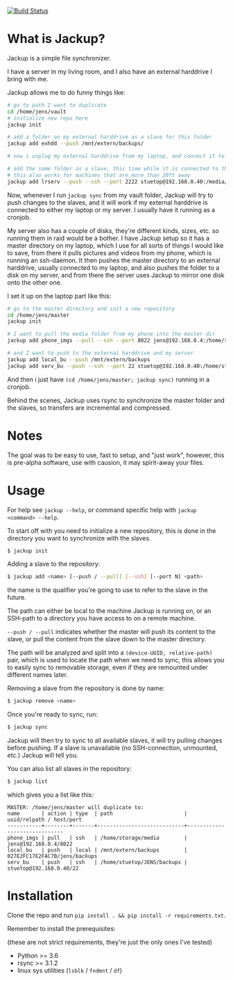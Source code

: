 [![Build Status](https://travis-ci.org/jensecj/jackup.svg?branch=master)](https://travis-ci.org/jensecj/jackup)

# What is Jackup?
Jackup is a simple file synchronizer.

I have a server in my living room, and I also have
an external harddrive I bring with me.

Jackup allows me to do funny things like:
```bash
# go to path I want to duplicate
cd /home/jens/vault
# initialize new repo here
jackup init

# add a folder on my external harddrive as a slave for this folder
jackup add exhdd --push /mnt/extern/backups/

# now i unplug my external harddrive from my laptop, and connect it to the server in my living room

# add the same folder as a slave, this time while it is connected to the server
# this also works for machines that are more than 20ft away
jackup add lrserv --push --ssh --port 2222 stuetop@192.168.0.40:/media/extern/backups/
```

Now, whenever I run `jackup sync` from my vault folder, Jackup will try to push
changes to the slaves, and it will work if my external harddrive is connected to
either my laptop or my server. I usually have it running as a cronjob.

My server also has a couple of disks, they're different kinds, sizes, etc. so
running them in raid would be a bother.
I have Jackup setup so it has a master directory on my laptop, which I use for
all sorts of things I would like to save, from there it pulls pictures and
videos from my phone, which is running an ssh-daemon.
It then pushes the master directory to an external harddrive, usually connected
to my laptop, and also pushes the folder to a disk on my server, and from there
the server uses Jackup to mirror one disk onto the other one.

I set it up on the laptop part like this:
```bash
# go to the master directory and init a new repository
cd /home/jens/master
jackup init

# I want to pull the media folder from my phone into the master dir
jackup add phone_imgs --pull --ssh --port 8022 jens@192.168.0.4:/home/storage/media

# and I want to push to the external harddrive and my server
jackup add local_bu --push /mnt/extern/backups
jackup add serv_bu --push --ssh --port 22 stuetop@192.168.0.40:/home/stuetop/JENS/backups
```

And then i just have `(cd /home/jens/master; jackup sync)` running in a cronjob.

Behind the scenes, Jackup uses rsync to synchronize the master folder and
the slaves, so transfers are incremental and compressed.

# Notes
The goal was to be easy to use, fast to setup, and "just work", however, this is
pre-alpha software, use with causion, it may spirit-away your files.

# Usage
For help see `jackup --help`, or command specific help with `jackup <command> --help`.

To start off with you need to initialize a new repository, this is done in the
directory you want to synchronize with the slaves.
```bash
$ jackup init
```

Adding a slave to the repository:
```bash
$ jackup add <name> [--push / --pull] [--ssh] [--port N] <path>
```
the name is the qualifier you're going to use to refer to the slave in the
future.

The path can either be local to the machine Jackup is running on, or an SSH-path
to a directory you have access to on a remote machine.

`--push / --pull` indicates whether the master will push its content to the
slave, or pull the content from the slave down to the master directory.

The path will be analyzed and split into a `(device-UUID, relative-path)` pair,
which is used to locate the path when we need to sync, this allows you to easily
sync to removable storage, even if they are remounted under different names
later.

Removing a slave from the repository is done by name:
```bash
$ jackup remove <name>
```

Once you're ready to sync, run:
```bash
$ jackup sync
```
Jackup will then try to sync to all available slaves, it will try pulling changes before pushing.
If a slave is unavailable (no SSH-connection, unmounted, etc.) Jackup will tell you.

You can also list all slaves in the repository:
```bash
$ jackup list
```

which gives you a list like this:
```
MASTER: /home/jens/master will duplicate to:
name       | action | type  | path                       | uuid/relpath / host/port
-----------+--------+-------+----------------------------+------------------------------
phone_imgs | pull   | ssh   | /home/storage/media        | jens@192.168.0.4/8022
local_bu   | push   | local | /mnt/extern/backups        | 027E2FC17E2FAC7B/jens/backups
serv_bu    | push   | ssh   | /home/stuetop/JENS/backups | stuetop@192.168.0.40/22
```

# Installation

Clone the repo and run `pip install . && pip install -r requirements.txt`.

Remember to install the prerequisites:

(these are not strict requirements, they're just the only ones I've tested)
* Python >= 3.6
* rsync >= 3.1.2
* linux sys utilities (`lsblk` / `fndmnt` / `df`)
